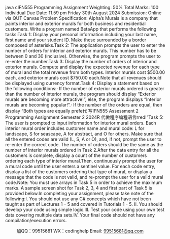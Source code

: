 java cIFN555 Programming Assignment Weighting: 50%    Total Marks: 100    Individual Due Date: 11.59 pm Friday 30th August 2024 Submission: Online via QUT Canvas 
Problem Specification: Alpha’s Murals is a company that paints interior and exterior murals for both business and residential customers. Write a program named BetaApp that performs the following tasks:Task 1: Display your personal information including your last name, first name and your student ID. Make these surrounded by a border composed of asterisks.Task 2: The application prompts the user to enter the number of orders for interior and exterior murals. This number has to be between 0 and 30 (inclusive). Otherwise, the program prompts the user to re-enter the number.Task 3: Display the number of orders of interior and exterior murals. Compute and display the expected revenue for each type of mural and the total revenue from both types. Interior murals cost $500.00 each, and exterior murals cost $750.00 each.Note that all revenues should be displayed using currency format.Task 4: Display a statement based on the following conditions:·   If the number of exterior murals ordered is greater than the number of interior murals, the program should display “Exterior murals are becoming more attractive!”, else, the program displays “Interior murals are becoming popular!”.·   If the number of the orders are equal, then display “Both types are equally prefe代 写IFN555 Assessment 2 Programming Assignment Semester 2 2024R
代做程序编程语言rred!”Task 5: The user is prompted to input information for interior mural orders. Each interior mural order includes customer name and mural code: L for landscape, S for seascape, A for abstract, and O for others. Make sure that all the entered codes are valid (L, S, A or O), and, if not, prompt the user to re-enter the correct code. The number of orders should be the same as the number of interior murals ordered in Task 2.After the data entry for all the customers is complete, display a count of the number of customers ordering each type of interior mural.Then, continuously prompt the user for a mural code until the user enters a sentinel value. For each code entry, display a list of the customers ordering that type of mural, or display a message that the code is not valid, and re-prompt the user for a valid mural code.Note: You must use arrays in Task 5 in order to achieve the maximum marks. A sample screen shot for Task 2, 3, 4 and first part of Task 5 is provided below.In completing your assignment, please take note of the following:I.   You should not use any C# concepts which have not been taught as part of Lectures 1 – 5 and covered in Tutorials 1 - 5. II.   You should develop your code using simple logic.III. Test your code using your own test data covering multiple data sets.IV.   Your final code should not have any compilation/execution errors.



         
加QQ：99515681  WX：codinghelp  Email: 99515681@qq.com
